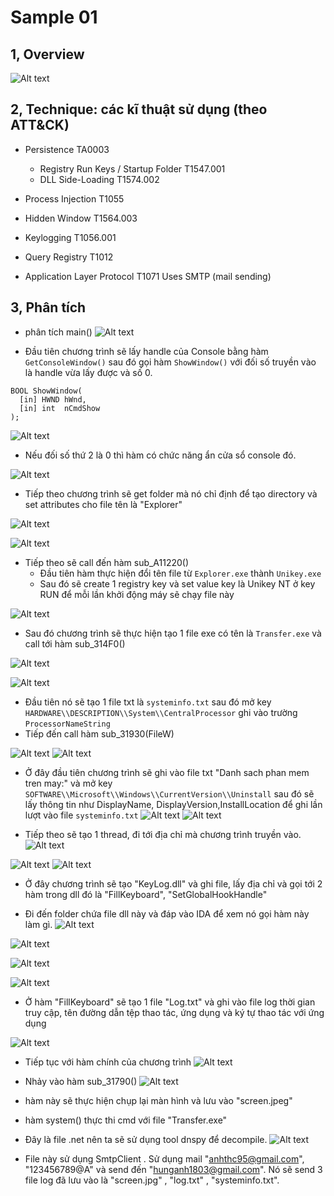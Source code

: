 # Sample 01

## 1, Overview

![Alt text](anh/24.png)

## 2, Technique: các kĩ thuật sử dụng (theo ATT&CK)
- Persistence TA0003

  - Registry Run Keys / Startup Folder T1547.001
  - DLL Side-Loading T1574.002
- Process Injection T1055
- Hidden Window T1564.003
- Keylogging T1056.001
- Query Registry T1012
- Application Layer Protocol T1071
Uses SMTP (mail sending)

## 3, Phân tích

- phân tích main()
![Alt text](anh/1.png)

- Đầu tiên chương trình sẽ lấy handle của Console bằng hàm `GetConsoleWindow()` sau đó gọi hàm `ShowWindow()` với đối số truyền vào là handle vừa lấy được và số 0.

```
BOOL ShowWindow(
  [in] HWND hWnd,
  [in] int  nCmdShow
);
```
![Alt text](anh/2.png)

- Nếu đối số thứ 2 là 0 thì hàm có chức năng ẩn cửa sổ console đó.

![Alt text](anh/3.png)

- Tiếp theo chương trình sẽ get folder mà nó chỉ định để tạo directory và set attributes cho file tên là "Explorer"

![Alt text](anh/4.png)

![Alt text](anh/5.png)

- Tiếp theo sẽ call đến hàm sub_A11220()
  - Đầu tiên hàm thực hiện đổi tên file từ `Explorer.exe` thành `Unikey.exe`
  - Sau đó sẽ create 1 registry key và set value key là Unikey NT ở key RUN để mỗi lần khởi động máy sẽ chạy file này


![Alt text](anh/6.png)

- Sau đó chương trình sẽ thực hiện tạo 1 file exe có tên  là `Transfer.exe` và call tới hàm sub_314F0()

![Alt text](anh/7.png)

![Alt text](anh/8.png)

- Đầu tiên nó sẽ tạo 1 file txt là `systeminfo.txt` sau đó mở key `HARDWARE\\DESCRIPTION\\System\\CentralProcessor` ghi vào trường `ProcessorNameString` 
- Tiếp đến call hàm  sub_31930(FileW)

![Alt text](anh/9.png)
![Alt text](anh/10.png)

- Ở đây đầu tiên chương trình sẽ ghi vào file txt "Danh sach phan mem tren may:" và mở key `SOFTWARE\\Microsoft\\Windows\\CurrentVersion\\Uninstall` sau đó sẽ lấy thông tin như DisplayName, DisplayVersion,InstallLocation để ghi lần lượt vào file `systeminfo.txt` 
![Alt text](anh/17.png)
![Alt text](anh/11.png)

- Tiếp theo sẽ tạo 1 thread, đi tới địa chỉ mà chương trình truyền vào.
![Alt text](anh/13.png)

![Alt text](anh/14.png)
![Alt text](anh/15.png)

- Ở đây chương trình sẽ tạo "KeyLog.dll" và ghi file, lấy địa chỉ và gọi tới  2 hàm trong dll đó là "FillKeyboard", "SetGlobalHookHandle"

- Đi đến folder chứa file dll này và đáp vào IDA để xem nó gọi hàm này làm gì.
![Alt text](anh/16.png)

![Alt text](anh/18.png)

![Alt text](anh/19.png)

![Alt text](anh/21.png)

- Ở hàm "FillKeyboard" sẽ tạo 1 file "Log.txt" và ghi vào file log thời gian truy cập, tên đường dẫn tệp thao tác, ứng dụng và ký tự thao tác với ứng dụng

![Alt text](anh/20.png)

- Tiếp tục với hàm chính của chương trình 
![Alt text](anh/11.png)

- Nhảy vào hàm sub_31790()
![Alt text](anh/22.png)

- hàm này sẽ thực hiện chụp lại màn hình và lưu vào "screen.jpeg"

- hàm system() thực thi cmd với file "Transfer.exe"

- Đây là file .net nên ta sẽ sử dụng tool dnspy để decompile.
![Alt text](anh/23.png)

- File này sử dụng SmtpClient . Sử dụng mail "anhthc95@gmail.com", "123456789@A" và send đến "hunganh1803@gmail.com". Nó sẽ send 3 file log đã lưu vào là "screen.jpg" , "log.txt" , "systeminfo.txt".
